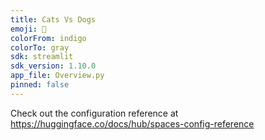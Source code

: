 ```yaml
---
title: Cats Vs Dogs
emoji: 🏢
colorFrom: indigo
colorTo: gray
sdk: streamlit
sdk_version: 1.10.0
app_file: Overview.py
pinned: false
---
```


Check out the configuration reference at https://huggingface.co/docs/hub/spaces-config-reference

